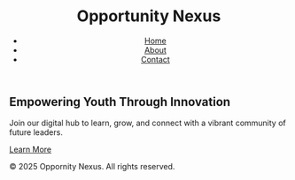 <!DOCTYPE html>
<html lang="en">
<head>
  <meta charset="UTF-8" />
  <meta name="viewport" content="width=device-width, initial-scale=1.0" />
  <title>Opportunity Nexus</title>
  <link rel="stylesheet" href="styles.css" />
</head>
<body>
  <header>
    <h1>Opportunity Nexus</h1>
    <nav>
      <ul>
        <li><a href="index.html">Home</a></li>
        <li><a href="about.html">About</a></li>
        <li><a href="contact.html">Contact</a></li>
      </ul>
    </nav>
  </header>

  <main>
    <section class="hero">
      <h2>Empowering Youth Through Innovation</h2>
      <p>Join our digital hub to learn, grow, and connect with a vibrant community of future leaders.</p>
      <a href="about.html" class="btn">Learn More</a>
    </section>
  </main>

  <footer>
    <p>&copy; 2025 Oppornity Nexus. All rights reserved.</p>
  </footer>
</body>
</html>

